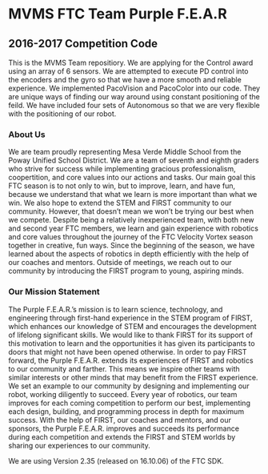 # MVMS FTC Team Purple F.E.A.R
## 2016-2017 Competition Code

This is the MVMS Team repositiory. We are applying for the Control award using an array of 6 sensors. We are attempted to execute PD control into the encoders and the gyro so that we have a more smooth and reliable experience. We implemented PacoVision and PacoColor into our code. They are unique ways of finding our way around using constant positioning of the feild. We have included four sets of Autonomous so that we are very flexible with the positioning of our robot. 

### About Us
We are team proudly representing Mesa Verde Middle School from the Poway Unified School District. We are a team of seventh and eighth graders who strive for success while implementing gracious professionalism, coopertition, and core values into our actions and tasks. Our main goal this FTC season is to not only to win, but to improve, learn, and have fun, because we understand that what we learn is more important than what we win.  We also hope to extend the STEM and FIRST community to our community. However, that doesn’t mean we won’t be trying our best when we compete. Despite being a relatively inexperienced team, with both new and second year FTC members, we learn and gain experience with robotics and core values throughout the journey of the FTC Velocity Vortex season together in creative, fun ways. Since the beginning of the season, we have learned about the aspects of robotics in depth efficiently with the help of our coaches and mentors. Outside of meetings, we reach out to our community by introducing the FIRST program to young, aspiring minds.

### Our Mission Statement
The Purple F.E.A.R.’s mission is to learn science, technology, and engineering through first-hand experience in the STEM program of FIRST, which enhances our knowledge of STEM and encourages the development of lifelong significant skills. We would like to thank FIRST for its support of this motivation to learn and the opportunities it has given its participants to doors that might not have been opened otherwise. In order to pay FIRST forward, the Purple F.E.A.R. extends its experiences of FIRST and robotics to our community and farther. This means we inspire other teams with similar interests or other minds that may benefit from the FIRST experience. We set an example to our community by designing and implementing our robot, working diligently to succeed. Every year of robotics, our team improves for each coming competition to perform our best, implementing each design, building, and programming process in depth for maximum success. With the help of FIRST, our coaches and mentors, and our sponsors, the Purple F.E.A.R. improves and succeeds its performance during each competition and extends the FIRST and STEM worlds by sharing our experiences to our community.

We are using Version 2.35 (released on 16.10.06) of the FTC SDK.
